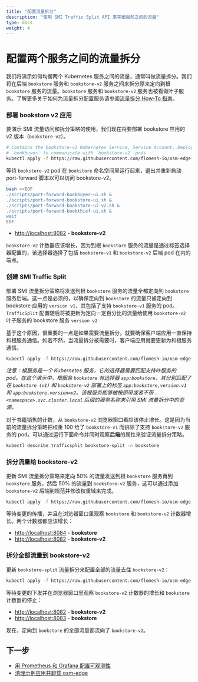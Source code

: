 ```yaml
---
title: "配置流量拆分"
description: "使用 SMI Traffic Split API 来平衡服务之间的流量"
type: docs
weight: 4
---
```


# 配置两个服务之间的流量拆分

我们将演示如何均衡两个 Kubernetes 服务之间的流量，通常叫做流量拆分。我们将在后端 `bookstore` 服务和 `bookstore-v2` 服务之间来拆分原来定向到根 `bookstore` 服务的流量。`bookstore` 服务和 `bookstore-v2` 服务也被看做叶子服务。了解更多关于如何为流量拆分配置服务请参阅[流量拆分 How-To 指南](/docs/guides/traffic_management/traffic_split.md)。

### 部署 bookstore v2 应用

要演示 SMI 流量访问和拆分策略的使用，我们现在将要部署 bookstore 应用的 v2 版本（`bookstore-v2`）。

```bash
# Contains the bookstore-v2 Kubernetes Service, Service Account, Deployment and SMI Traffic Target resource to allow
# `bookbuyer` to communicate with `bookstore-v2` pods
kubectl apply -f https://raw.githubusercontent.com/flomesh-io/osm-edge-docs/{{< param osm_branch >}}/manifests/apps/bookstore-v2.yaml
```

等待 `bookstore-v2` pod 在 `bookstore` 命名空间里运行起来，退出并重新启动 port-forward 脚本以可以访问 bookstore-v2。

```bash
bash <<EOF
./scripts/port-forward-bookbuyer-ui.sh &
./scripts/port-forward-bookstore-ui.sh &
./scripts/port-forward-bookstore-ui-v2.sh &
./scripts/port-forward-bookthief-ui.sh &
wait
EOF
```

- [http://localhost:8082](http://localhost:8082) - **bookstore-v2**

`bookstore-v2` 计数器应该增长，因为到根 `bookstore` 服务的流量是通过标签选择器配置的，该选择器选择了包括 `bookstore-v1` 和 `bookstore-v2` 后端 pod 在内的端点。

### 创建 SMI Traffic Split

部署 SMI 流量拆分策略将发送到根 `bookstore` 服务的流量全都定向到 `bookstore` 服务后端。这一点是必须的，以确保定向到 `bookstore` 的流量只被定向到 bookstore 应用的 `version v1`，其包括了支持 `bookstore-v1` 服务的 pod。`TrafficSplit` 配置随后将被更新为定向一定百分比的流量给使用 `bookstore-v2` 叶子服务的 bookstore 服务 `version v2`

基于这个原因，很重要的一点是如果需要流量拆分，就要确保客户端应用一直保持和根服务通信。如若不然，当流量拆分被需要时，客户端应用就要更新为和根服务通信。

```bash
kubectl apply -f https://raw.githubusercontent.com/flomesh-io/osm-edge-docs/{{< param osm_branch >}}/manifests/split/traffic-split-v1.yaml
```

_注意：根服务是一个 Kubernetes 服务，它的选择器需要匹配支持叶服务的 pod。在这个演示中，根服务 `bookstore` 有选择器 `app:bookstore`，其分别匹配了在 `bookstore (v1)` 和 `bookstore-v2` 部署上的标签 `app:bookstore,version:v1` 和 `app:bookstore,version=v2`。该根服务能够被按照带或者不带 `.<namespace>.svc.cluster.local` 后缀的服务名称来引用 SMI 流量拆分中的资源。_

对于书籍销售的计数，从 `bookstore-v2` 浏览器窗口看应该停止增长。这是因为当前的流量拆分策略把权重 100 给了 `bookstore-v1` 而排除了支持 `bookstore-v2` 服务的 pod。可以通过运行下面命令并同时观察**后端**的属性来验证流量拆分策略。

```bash
kubectl describe trafficsplit bookstore-split -n bookstore
```

### 拆分流量给 bookstore-v2

更新 SMI 流量拆分策略来定向 50% 的流量发送到根 `bookstore` 服务再到 `bookstore` 服务，然后 50% 的流量到 `bookstore-v2` 服务，这可以通过添加 `bookstore-v2` 后端到规范并修改权重域来完成。

```bash
kubectl apply -f https://raw.githubusercontent.com/flomesh-io/osm-edge-docs/{{< param osm_branch >}}/manifests/split/traffic-split-50-50.yaml
```

等待变更的传播，并且在浏览器窗口里观察 `bookstore` 和 `bookstore-v2` 计数器增长。两个计数器都应该增长：


- [http://localhost:8084](http://localhost:8084) - **bookstore**
- [http://localhost:8082](http://localhost:8082) - **bookstore-v2**

### 拆分全部流量到 bookstore-v2

更新 `bookstore-split` 流量拆分来配置全部的流量去往 `bookstore-v2`：

```bash
kubectl apply -f https://raw.githubusercontent.com/flomesh-io/osm-edge-docs/{{< param osm_branch >}}/manifests/split/traffic-split-v2.yaml
```

等待变更的下发并在浏览器窗口里观察 `bookstore-v2` 计数器的增长和 `bookstore` 计数器的停止：

- [http://localhost:8082](http://localhost:8082) - **bookstore-v2**
- [http://localhost:8083](http://localhost:8084) - **bookstore**

现在，定向到 `bookstore` 的全部流量都流向了 `bookstore-v2`。

## 下一步

- [用 Prometheus 和 Grafana 配置可观测性](/docs/getting_started/observability/)
- [清理示例应用并卸载 osm-edge](/docs/getting_started/cleanup/)